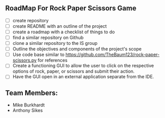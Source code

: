 ## RoadMap For Rock Paper Scissors Game 
- [ ] create repository
- [ ] create README with an outline of the project
- [ ] create a roadmap with a checklist of things to do
- [ ] find a similar repository on Github
- [ ] clone a similar repository to the IS group
- [ ] Outline the objectives and components of the project's scope
- [ ] Use code base similar to https://github.com/TheBaum123/rock-paper-scissors.py for references
- [ ] Create a functioning GUI to allow the user to click on the respective options of rock, paper, or scissors and submit their action.
- [ ] Have the GUI open in an external application separate from the IDE.
## Team Members:
* Mike Burkhardt
* Anthony Sikes
